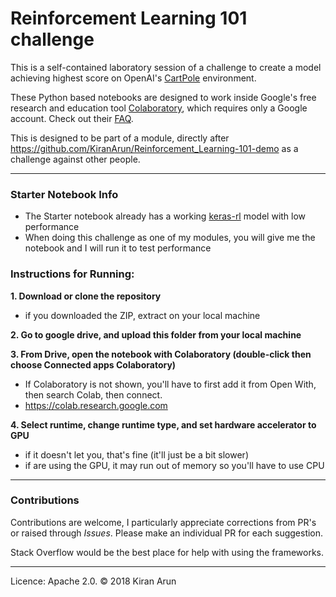 # Reinforcement Learning 101 challenge

This is a self-contained laboratory session of a challenge to create a model achieving highest score on OpenAI's [CartPole](https://gym.openai.com/envs/CartPole-v1/) environment.

These Python based notebooks are designed to work inside Google's free research and education tool [Colaboratory](https://colab.research.google.com),  which requires only a Google account. Check out their [FAQ](https://research.google.com/colaboratory/faq.html).

This is designed to be part of a module, directly after https://github.com/KiranArun/Reinforcement_Learning-101-demo as a challenge against other people.

---

### Starter Notebook Info
- The Starter notebook already has a working [keras-rl](https://github.com/keras-rl/keras-rl) model with low performance
- When doing this challenge as one of my modules, you will give me the notebook and I will run it to test performance

### Instructions for Running:
**1. Download or clone the repository**

  - if you downloaded the ZIP, extract on your local machine
    
**2. Go to google drive, and upload this folder from your local machine**

**3. From Drive, open the notebook with Colaboratory (double-click then choose Connected apps Colaboratory)**
    
  - If Colaboratory is not shown, you'll have to first add it from Open With, then search Colab, then connect.
  - https://colab.research.google.com
    
**4. Select runtime, change runtime type, and set hardware accelerator to GPU**

  - if it doesn't let you, that's fine (it'll just be a bit slower)
  - if are using the GPU, it may run out of memory so you'll have to use CPU

---

### Contributions

Contributions are welcome, I particularly appreciate corrections from PR's or raised through _Issues_. Please make an individual PR for each suggestion.

Stack Overflow would be the best place for help with using the frameworks.

---

Licence: Apache 2.0.  © 2018 Kiran Arun
